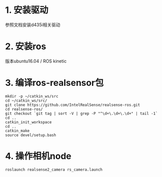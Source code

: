 # 1. 安装驱动
参照文档安装d435i相关驱动
# 2. 安装ros
版本ubuntu16.04 / ROS kinetic
# 3. 编译ros-realsensor包
```
mkdir -p ~/catkin_ws/src
cd ~/catkin_ws/src/
git clone https://github.com/IntelRealSense/realsense-ros.git
cd realsense-ros/
git checkout `git tag | sort -V | grep -P "^\d+\.\d+\.\d+" | tail -1`
cd ..
catkin_init_workspace
cd ..
catkin_make 
source devel/setup.bash

```
# 4. 操作相机node
```
roslaunch realsense2_camera rs_camera.launch
```
